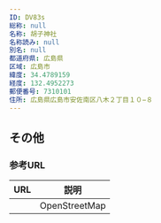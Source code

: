 ```yaml
---
ID: DV83s
総称: null
名称: 胡子神社
名称読み: null
別名: null
都道府県: 広島県
区域: 広島市
緯度: 34.4789159
経度: 132.4952273
郵便番号: 7310101
住所: 広島県広島市安佐南区八木２丁目１０−８
---
```


## その他

### 参考URL

| URL | 説明          |
| --- | ------------- |
|     | OpenStreetMap |
